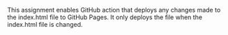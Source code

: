 This assignment enables GitHub action that deploys any changes made to the index.html file to GitHub Pages. It only deploys the file when the index.html file is changed.
